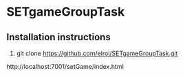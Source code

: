 # SETgameGroupTask

## Installation instructions

1. git clone https://github.com/elroi/SETgameGroupTask.git

http://localhost:7001/setGame/index.html
